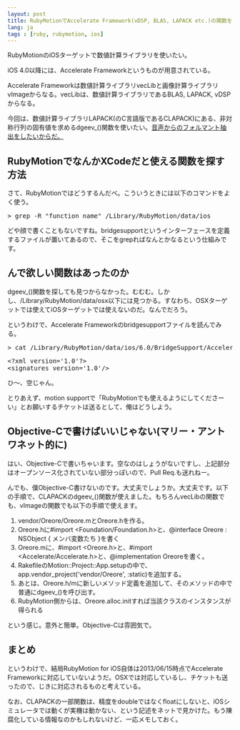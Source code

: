 ```yaml
---
layout: post
title: RubyMotionでAccelerate Framework(vDSP, BLAS, LAPACK etc.)の関数を使う
lang: ja
tags : [ruby, rubymotion, ios]
---
```

RubyMotionのiOSターゲットで数値計算ライブラリを使いたい。

iOS 4.0以降には、Accelerate Frameworkというものが用意されている。

Accelerate Frameworkは数値計算ライブラリvecLibと画像計算ライブラリvImageからなる。vecLibは、数値計算ライブラリであるBLAS, LAPACK, vDSPからなる。

今回は、数値計算ライブラリLAPACK(のC言語版であるCLAPACK)にある、非対称行列の固有値を求めるdgeev_()関数を使いたい。<a href="http://blog.wktk.co.jp/ja/entry/2013/06/14/formant-detection-with-numpy">音声からのフォルマント抽出をしたいからだ。</a>

## RubyMotionでなんかXCodeだと使える関数を探す方法

さて、RubyMotionではどうするんだべ。こういうときには以下のコマンドをよく使う。

<pre class="prettyprint linenums lang-bash">
> grep -R "function_name" /Library/RubyMotion/data/ios
</pre>

どや顔で書くこともないですね。bridgesupportというインターフェースを定義するファイルが置いてあるので、そこをgrepればなんとかなるという仕組みです。

## んで欲しい関数はあったのか

dgeev_()関数を探しても見つからなかった。むむむ。しかし、/Library/RubyMotion/data/osx以下には見つかる。すなわち、OSXターゲットでは使えてiOSターゲットでは使えないのだ。なんでだろう。

というわけで、Accelerate Frameworkのbridgesupportファイルを読んでみる。

<pre class="prettyprint linenums lang-bash">
> cat /Library/RubyMotion/data/ios/6.0/BridgeSupport/Accelerate.bridgesupport
</pre>

<pre class="prettyprint linenums lang-xml">
&lt;?xml version='1.0'?&gt;
&lt;signatures version='1.0'/&gt;
</pre>

ひ〜、空じゃん。

とりあえず、motion supportで「RubyMotionでも使えるようにしてくださーい」とお願いするチケットは送るとして、俺はどうしよう。

## Objective-Cで書けばいいじゃない(マリー・アントワネット的に)

はい、Objective-Cで書いちゃいます。空なのはしょうがないですし、上記部分はオープンソース化されていない部分っぽいので、Pull Req.も送れねー。

んでも、僕Objective-C書けないのです。大丈夫でしょうか。大丈夫です。以下の手順で、CLAPACKのdgeev_()関数が使えました。もちろんvecLibの関数でも、vImageの関数でも以下の手順で使えます。

1. vendor/Oreore/Oreore.mとOreore.hを作る。
2. Oreore.hに#import <Foundation/Foundation.h>と、@interface Oreore : NSObject { メンバ変数たち }を書く
3. Oreore.mに、#import <Oreore.h>と、#import <Accelerate/Accelerate.h>と、@implementation Oreoreを書く。
4. RakefileのMotion::Project::App.setupの中で、app.vendor_project('vendor/Oreore', :static)を追加する。
5. あとは、Oreore.h/mに新しいメソッド定義を追加して、そのメソッドの中で普通にdgeev_()を呼び出す。
6. RubyMotion側からは、Oreore.alloc.initすれば当該クラスのインスタンスが得られる

という感じ。意外と簡単。Objective-Cは雰囲気で。

## まとめ

というわけで、結局RubyMotion for iOS自体は2013/06/15時点でAccelerate Frameworkに対応していないようだ。OSXでは対応しているし、チケットも送ったので、じきに対応されるものと考えている。

なお、CLAPACKの一部関数は、精度をdoubleではなくfloatにしないと、iOSシミュレータでは動くが実機は動かない、という記述をネットで見かけた。もう陳腐化している情報なのかもしれないけど、一応メモしておく。
